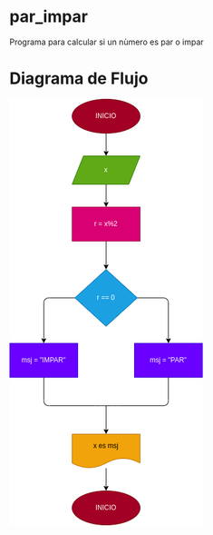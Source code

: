 # par_impar
Programa para calcular si un nùmero es par o impar

# Diagrama de Flujo
![Diagrama de flujo](diagrama.png "Diagrama de flujo")
